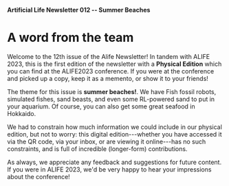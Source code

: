 **Artificial Life Newsletter 012 -- Summer Beaches**

# A word from the team

Welcome to the 12th issue of the Alife Newsletter! In tandem with
ALIFE 2023, this is the first edition of the newsletter with a **Physical Edition** which you can find at the ALIFE2023 conference.
If you were at the conference and picked up a copy, keep it as a memento, or show it to your friends!

The theme for this issue is **summer beaches!**. We have Fish fossil robots, simulated fishes, sand beasts, and even some RL-powered sand to put in your aquarium. Of course, you can also get some great seafood in Hokkaido.

We had to constrain how much information we could include in our physical edition, but not to worry: this digital edition---whether you have accessed it via the QR code, via your inbox, or are viewing it online---has no such constraints, and is full of incredible (longer-form) contributions.

As always, we appreciate any feedback and suggestions for future
content. If you were in ALIFE 2023, we'd be
very happy to hear your impressions about the conference!

